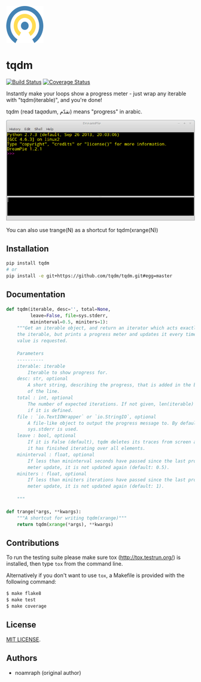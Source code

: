 ![Logo](logo.png)

# tqdm

[![Build Status](https://travis-ci.org/tqdm/tqdm.svg?branch=master)](https://travis-ci.org/tqdm/tqdm)
[![Coverage Status](https://coveralls.io/repos/tqdm/tqdm/badge.svg)](https://coveralls.io/r/tqdm/tqdm)

Instantly make your loops show a progress meter - just wrap any iterable with
"tqdm(iterable)", and you're done!

tqdm (read ta<i>qa</i>dum, تقدّم) means "progress" in arabic.

![Screenshot](tqdm.gif)

You can also use trange(N) as a shortcut for tqdm(xrange(N))

## Installation

```sh
pip install tqdm
# or
pip install -e git+https://github.com/tqdm/tqdm.git#egg=master
```

## Documentation

```python
def tqdm(iterable, desc='', total=None,
         leave=False, file=sys.stderr,
         mininterval=0.5, miniters=1):
    """Get an iterable object, and return an iterator which acts exactly like
    the iterable, but prints a progress meter and updates it every time a
    value is requested.

    Parameters
    ----------
    iterable: iterable
        Iterable to show progress for.
    desc: str, optional
        A short string, describing the progress, that is added in the beginning
        of the line.
    total : int, optional
        The number of expected iterations. If not given, len(iterable) is used
        if it is defined.
    file : `io.TextIOWrapper` or `io.StringIO`, optional
        A file-like object to output the progress message to. By default,
        sys.stderr is used.
    leave : bool, optional
        If it is False (default), tqdm deletes its traces from screen after
        it has finished iterating over all elements.
    mininterval : float, optional
        If less than mininterval seconds have passed since the last progress
        meter update, it is not updated again (default: 0.5).
    miniters : float, optional
        If less than miniters iterations have passed since the last progress
        meter update, it is not updated again (default: 1).

    """

def trange(*args, **kwargs):
    """A shortcut for writing tqdm(xrange)"""
    return tqdm(xrange(*args), **kwargs)
```

## Contributions

To run the testing suite please make sure tox (http://tox.testrun.org/)
is installed, then type `tox` from the command line.

Alternatively if you don't want to use `tox`, a Makefile is provided with the following command:

```sh
$ make flake8
$ make test
$ make coverage
```

## License

[MIT LICENSE](LICENSE).


## Authors

- noamraph (original author)
